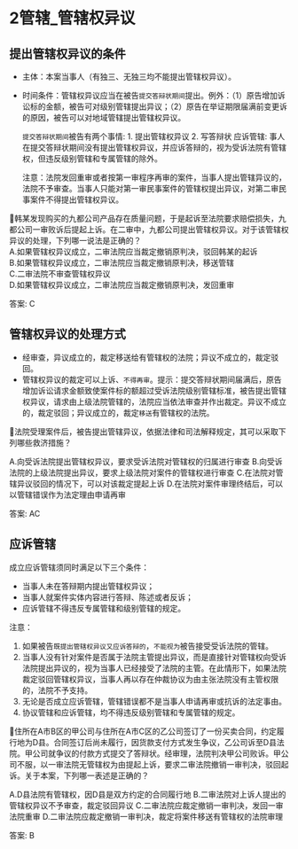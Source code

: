 # 2管辖_管辖权异议


## 提出管辖权异议的条件


- 主体：本案当事人（有独三、无独三均不能提出管辖权异议）。
- 时间条件：管辖权异议应当在被告`提交答辩状期间`提出。例外：（1）原告增加诉讼标的金额，被告可对级别管辖提出异议；（2）原告在举证期限届满前变更诉的原因，被告可以对地域管辖提出管辖权异议。
    
    `提交答辩状期间`被告有两个事情: 1. 提出管辖权异议  2. 写答辩状
    应诉管辖: 事人在提交答辩状期间没有提出管辖权异议，并应诉答辩的，视为受诉法院有管辖权，但违反级别管辖和专属管辖的除外。

    注意：法院发回重审或者按第一审程序再审的案件，当事人提出管辖异议的，法院不予审查。当事人只能对第一审民事案件的管辖权提出异议，对第二审民事案件不得提出管辖权异议。


🍐韩某发现购买的九都公司产品存在质量问题，于是起诉至法院要求赔偿损失，九都公司一审败诉后提起上诉。在二审中，九都公司提出管辖权异议。对于该管辖权异议的处理，下列哪一说法是正确的？  
A.如果管辖权异议成立，二审法院应当裁定撤销原判决，驳回韩某的起诉  
B.如果管辖权异议成立，二审法院应当裁定撤销原判决，移送管辖  
C.二审法院不审查管辖权异议  
D.如果管辖权异议成立，二审法院应当裁定撤销原判决，发回重审  

答案: C


## 管辖权异议的处理方式
- 经审查，异议成立的，裁定移送给有管辖权的法院；异议不成立的，裁定驳回。
- 管辖权异议的裁定可以上诉、`不得再审`。提示：提交答辩状期间届满后，原告增加诉讼请求金额致使案件标的额超过受诉法院级别管辖标准，被告提出管辖权异议，请求由上级法院管辖的，法院应当依法审查并作出裁定。异议不成立的，裁定驳回；异议成立的，裁定`移送`有管辖权的法院。


🍐法院受理案件后，被告提出管辖异议，依据法律和司法解释规定，其可以采取下列哪些救济措施？

A.向受诉法院提出管辖权异议，要求受诉法院对管辖权的归属进行审查
B.向受诉法院的上级法院提出异议，要求上级法院对案件的管辖权进行审查
C.在法院对管辖异议驳回的情况下，可以对该裁定提起上诉
D.在法院对案件审理终结后，可以以管辖错误作为法定理由申请再审

答案: AC


## 应诉管辖

成立应诉管辖须同时满足以下三个条件：
- 当事人未在答辩期内提出管辖权异议；
- 当事人就案件实体内容进行答辩、陈述或者反诉；
- 应诉管辖不得违反专属管辖和级别管辖的规定。

注意：
1. 如果被告`既提出管辖权异议又应诉答辩的`，`不能视为`被告接受受诉法院的管辖。
1. 当事人没有针对案件是否属于法院主管提出异议，而是直接针对管辖权向受诉法院提出异议的，视为当事人已经接受了法院的主管。在此情形下，如果法院裁定驳回管辖权异议，当事人再以存在仲裁协议为由主张法院没有主管权限的，法院不予支持。
1. 无论是否成立应诉管辖，管辖错误都不是当事人申请再审或抗诉的法定事由。
1. 协议管辖和应诉管辖，均不得违反级别管辖和专属管辖的规定。



🍐住所在A市B区的甲公司与住所在A市C区的乙公司签订了一份买卖合同，约定履行地为D县。合同签订后尚未履行，因货款支付方式发生争议，乙公司诉至D县法院。甲公司就争议的付款方式提交了答辩状。经审理，法院判决甲公司败诉。甲公司不服，以一审法院无管辖权为由提起上诉，要求二审法院撤销一审判决，驳回起诉。关于本案，下列哪一表述是正确的？

A.D县法院有管辖权，因D县是双方约定的合同履行地
B.二审法院对上诉人提出的管辖权异议不予审查，裁定驳回异议
C.二审法院应裁定撤销一审判决，发回一审法院重审
D.二审法院应裁定撤销一审判决，裁定将案件移送有管辖权的法院审理

答案: B






